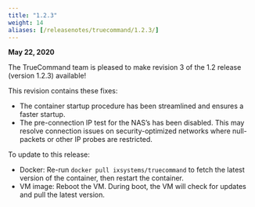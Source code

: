 ```yaml
---
title: "1.2.3"
weight: 14
aliases: [/releasenotes/truecommand/1.2.3/]
---
```


**May 22, 2020**

The TrueCommand team is pleased to make revision 3 of the 1.2 release (version 1.2.3) available!

This revision contains these fixes:

+ The container startup procedure has been streamlined and ensures a faster startup.
+ The pre-connection IP test for the NAS’s has been disabled. This may resolve connection issues on security-optimized networks where null-packets or other IP probes are restricted.

To update to this release:

+ Docker: Re-run `docker pull ixsystems/truecommand` to fetch the latest version of the container, then restart the container.
+ VM image: Reboot the VM. During boot, the VM will check for updates and pull the latest version.
